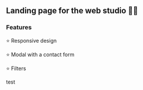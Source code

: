 <h2>Landing page for the web studio 👩‍💻</h2>
<h3>Features</h3>
<p>⭐️ Responsive design</p>
<p>⭐️ Modal with a contact form</p>
<p>⭐️ Filters</p>
test
